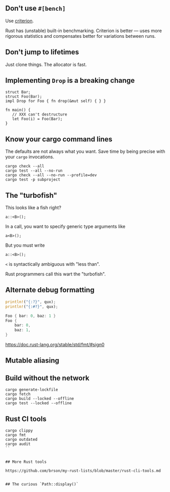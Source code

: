 ## Don't use `#[bench]`

Use [criterion].

[criterion]: https://github.com/bheisler/criterion.rs

Rust has (unstable) built-in benchmarking. Criterion is better &mdash; uses more
rigorous statistics and compensates better for variations between runs.


## Don't jump to lifetimes

Just clone things. The allocator is fast.


## Implementing `Drop` is a breaking change

```
struct Bar;
struct Foo(Bar);
impl Drop for Foo { fn drop(&mut self) { } }

fn main() {
   // XXX can't destructure
   let Foo(i) = Foo(Bar);
}
```


## Know your cargo command lines

The defaults are not always what you want. Save time
by being precise with your `cargo` invocations.

```
cargo check --all
cargo test --all --no-run
cargo check --all --no-run --profile=dev
cargo test -p subproject
```


## The "turbofish"

This looks like a fish right?

```
a::<B>();
```

In a call, you want to specify generic type arguments like

```
a<B>();
```

But you must write

```
a::<B>();
```

`<` is syntactically ambiguous with "less than".

Rust programmers call this wart the "turbofish".


## Alternate debug formatting

```rust
println!("{:?}", qux);
println!("{:#?}", qux);
```

```rust
Foo { bar: 0, baz: 1 }
Foo {
    bar: 0,
    baz: 1,
}
```

https://doc.rust-lang.org/stable/std/fmt/#sign0


## Mutable aliasing


## Build without the network

```
cargo generate-lockfile
cargo fetch
cargo build --locked --offline
cargo test --locked --offline
```


## Rust CI tools

```
cargo clippy
cargo fmt
cargo outdated
cargo audit
``


## More Rust tools

https://github.com/brson/my-rust-lists/blob/master/rust-cli-tools.md


## The curious `Path::display()`

